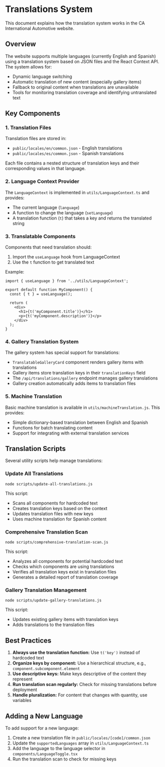 # Translations System

This document explains how the translation system works in the CA International Automotive website.

## Overview

The website supports multiple languages (currently English and Spanish) using a translation system based on JSON files and the React Context API. The system allows for:

- Dynamic language switching
- Automatic translation of new content (especially gallery items)
- Fallback to original content when translations are unavailable
- Tools for monitoring translation coverage and identifying untranslated text

## Key Components

### 1. Translation Files

Translation files are stored in:
- `public/locales/en/common.json` - English translations
- `public/locales/es/common.json` - Spanish translations

Each file contains a nested structure of translation keys and their corresponding values in that language.

### 2. Language Context Provider

The `LanguageContext` is implemented in `utils/LanguageContext.ts` and provides:

- The current language (`language`)
- A function to change the language (`setLanguage`)
- A translation function (`t`) that takes a key and returns the translated string

### 3. Translatable Components

Components that need translation should:
1. Import the `useLanguage` hook from LanguageContext
2. Use the `t` function to get translated text

Example:
```tsx
import { useLanguage } from '../utils/LanguageContext';

export default function MyComponent() {
  const { t } = useLanguage();
  
  return (
    <div>
      <h1>{t('myComponent.title')}</h1>
      <p>{t('myComponent.description')}</p>
    </div>
  );
}
```

### 4. Gallery Translation System

The gallery system has special support for translations:

- `TranslatableGalleryCard` component renders gallery items with translations
- Gallery items store translation keys in their `translationKeys` field
- The `/api/translations/gallery` endpoint manages gallery translations
- Gallery creation automatically adds items to translation files

### 5. Machine Translation

Basic machine translation is available in `utils/machineTranslation.js`. This provides:

- Simple dictionary-based translation between English and Spanish
- Functions for batch translating content
- Support for integrating with external translation services

## Translation Scripts

Several utility scripts help manage translations:

### Update All Translations

```
node scripts/update-all-translations.js
```

This script:
- Scans all components for hardcoded text
- Creates translation keys based on the context
- Updates translation files with new keys
- Uses machine translation for Spanish content

### Comprehensive Translation Scan

```
node scripts/comprehensive-translation-scan.js
```

This script:
- Analyzes all components for potential hardcoded text
- Checks which components are using translations
- Verifies all translation keys exist in translation files
- Generates a detailed report of translation coverage

### Gallery Translation Management

```
node scripts/update-gallery-translations.js
```

This script:
- Updates existing gallery items with translation keys
- Adds translations to the translation files

## Best Practices

1. **Always use the translation function:** Use `t('key')` instead of hardcoded text
2. **Organize keys by component:** Use a hierarchical structure, e.g., `component.subcomponent.element`
3. **Use descriptive keys:** Make keys descriptive of the content they represent
4. **Run translation scan regularly:** Check for missing translations before deployment
5. **Handle pluralization:** For content that changes with quantity, use variables

## Adding a New Language

To add support for a new language:

1. Create a new translation file in `public/locales/[code]/common.json`
2. Update the `supportedLanguages` array in `utils/LanguageContext.ts`
3. Add the language to the language selector in `components/LanguageToggle.tsx`
4. Run the translation scan to check for missing keys 